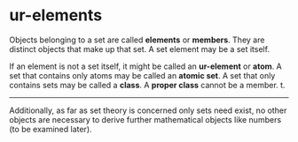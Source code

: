 # ur-elements

Objects belonging to a set are called **elements** or **members**. They are distinct objects that make up that set. A set element may be a set itself.

If an element is not a set itself, it might be called an **ur-element** or **atom**. A set that contains only atoms may be called an **atomic set**. A set that only contains sets may be called a **class**. A **proper class** cannot be a member.
t.


---

Additionally, as far as set theory is concerned only sets need exist, no other objects are necessary to derive further mathematical objects like numbers (to be examined later).
